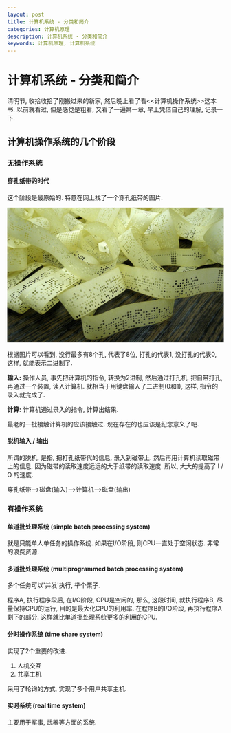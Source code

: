 ```yaml
---
layout: post
title: 计算机系统 - 分类和简介
categories: 计算机原理
description: 计算机系统 - 分类和简介
keywords: 计算机原理, 计算机系统
---
```


# 计算机系统 - 分类和简介

清明节, 收拾收拾了刚搬过来的新家, 然后晚上看了看<<计算机操作系统>>这本书. 以前就看过, 但是感觉是粗看, 又看了一遍第一章, 早上凭借自己的理解, 记录一下. 

## 计算机操作系统的几个阶段

### 无操作系统

#### 穿孔纸带的时代

这个阶段是最原始的. 特意在网上找了一个穿孔纸带的图片. 

![-w600](/images/posts/14912694374540.jpg)

根据图片可以看到, 没行最多有8个孔, 代表了8位, 打孔的代表1, 没打孔的代表0, 这样, 就能表示二进制了. 

**输入:**
操作人员, 事先把计算机的指令, 转换为2进制, 然后通过打孔机, 把自带打孔, 再通过一个装置, 读入计算机. 就相当于用键盘输入了二进制(0和1), 这样, 指令的录入就完成了.  

**计算:**
计算机通过录入的指令, 计算出结果.

最老的一批接触计算机的应该接触过. 现在存在的也应该是纪念意义了吧. 

####  脱机输入 / 输出

所谓的脱机, 是指, 把打孔纸带代的信息, 录入到磁带上. 然后再用计算机读取磁带上的信息. 因为磁带的读取速度远远的大于纸带的读取速度. 所以, 大大的提高了 I / O 的速度. 

穿孔纸带-->磁盘(输入)-->计算机-->磁盘(输出)

### 有操作系统

#### 单道批处理系统 (simple batch processing system)

就是只能单人单任务的操作系统. 如果在I/O阶段, 则CPU一直处于空闲状态. 非常的浪费资源. 

#### 多道批处理系统 (multiprogrammed batch processing system)

多个任务可以'并发'执行, 举个栗子.

程序A, 执行程序段后, 在I/O阶段, CPU是空闲的, 那么, 这段时间, 就执行程序B, 尽量保持CPU的运行, 目的是最大化CPU的利用率. 在程序B的I/O阶段, 再执行程序A剩下的部分. 这样就比单道批处理系统更多的利用的CPU. 

#### 分时操作系统 (time share system)

实现了2个重要的改进.

1. 人机交互
2. 共享主机

采用了轮询的方式, 实现了多个用户共享主机. 

#### 实时系统 (real time system)

主要用于军事, 武器等方面的系统. 




